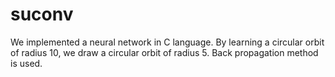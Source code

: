 # suconv

We implemented a neural network in C language. 
By learning a circular orbit of radius 10, we draw a circular orbit of radius 5.
Back propagation method is used.
